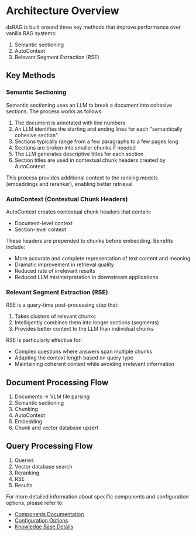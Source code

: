 # Architecture Overview

dsRAG is built around three key methods that improve performance over vanilla RAG systems:

1. Semantic sectioning
2. AutoContext
3. Relevant Segment Extraction (RSE)

## Key Methods

### Semantic Sectioning

Semantic sectioning uses an LLM to break a document into cohesive sections. The process works as follows:

1. The document is annotated with line numbers
2. An LLM identifies the starting and ending lines for each "semantically cohesive section"
3. Sections typically range from a few paragraphs to a few pages long
4. Sections are broken into smaller chunks if needed
5. The LLM generates descriptive titles for each section
6. Section titles are used in contextual chunk headers created by AutoContext

This process provides additional context to the ranking models (embeddings and reranker), enabling better retrieval.

### AutoContext (Contextual Chunk Headers)

AutoContext creates contextual chunk headers that contain:

- Document-level context
- Section-level context

These headers are prepended to chunks before embedding. Benefits include:

- More accurate and complete representation of text content and meaning
- Dramatic improvement in retrieval quality
- Reduced rate of irrelevant results
- Reduced LLM misinterpretation in downstream applications

### Relevant Segment Extraction (RSE)

RSE is a query-time post-processing step that:

1. Takes clusters of relevant chunks
2. Intelligently combines them into longer sections (segments)
3. Provides better context to the LLM than individual chunks

RSE is particularly effective for:

- Complex questions where answers span multiple chunks
- Adapting the context length based on query type
- Maintaining coherent context while avoiding irrelevant information

## Document Processing Flow

1. Documents → VLM file parsing
2. Semantic sectioning
3. Chunking
4. AutoContext
5. Embedding
6. Chunk and vector database upsert

## Query Processing Flow

1. Queries
2. Vector database search
3. Reranking
4. RSE
5. Results

For more detailed information about specific components and configuration options, please refer to:
- [Components Documentation](components.md)
- [Configuration Options](config.md)
- [Knowledge Base Details](knowledge-base.md) 